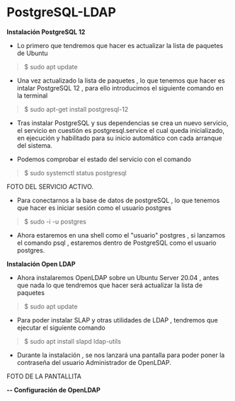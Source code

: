 # PostgreSQL-LDAP



**Instalación PostgreSQL 12**

  - Lo primero que tendremos que hacer es actualizar la lista de paquetes de Ubuntu 
  
  > $ sudo apt update
  

  - Una vez actualizado la lista de paquetes , lo que tenemos que hacer es intalar PostgreSQL 12 , para ello introducimos el siguiente comando en la terminal 
  
  > $ sudo apt-get install postgresql-12
  
  - Tras instalar PostgreSQL y sus dependencias se crea un nuevo servicio, el           servicio en cuestión es postgresql.service el cual queda inicializado, en           ejecución y habilitado para su inicio automático con cada arranque del               sistema.
  
  - Podemos comprobar el estado del servicio con el comando 
  
  > $ sudo systemctl status postgresql
  
  
  FOTO DEL SERVICIO ACTIVO.
  
  - Para conectarnos a la base de datos de postgreSQL , lo que tenemos que hacer     es iniciar sesión como el usuario postgres
  
  > $ sudo -i -u postgres
  
  - Ahora estaremos en una shell como el "usuario" postgres , si lanzamos el         comando psql , estaremos dentro de PostgreSQL como el usuario postgres.
    

**Instalación Open LDAP**

- Ahora instalaremos OpenLDAP sobre un Ubuntu Server 20.04 , antes que nada lo que tendremos que hacer será actualizar la lista de paquetes 

> $ sudo apt update

- Para poder instalar SLAP y otras utilidades de LDAP , tendremos que ejecutar el siguiente comando 

> $ sudo apt install slapd ldap-utils 

- Durante la instalación , se nos lanzará una pantalla para poder poner la contraseña del usuario Administrador de OpenLDAP.

FOTO DE LA PANTALLITA

**-- Configuración de OpenLDAP**

